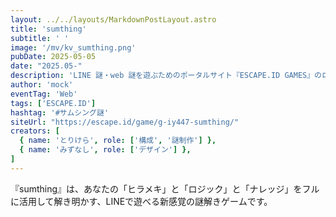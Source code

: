 ```yaml
---
layout: ../../layouts/MarkdownPostLayout.astro
title: 'sumthing'
subtitle: ' '
image: '/mv/kv_sumthing.png'
pubDate: 2025-05-05
date: "2025.05-"
description: 'LINE 謎・web 謎を遊ぶためのポータルサイト『ESCAPE.ID GAMES』のローンチタイトルとして発売された謎解きゲームです。'
author: 'mock'
eventTag: 'Web'
tags: ['ESCAPE.ID']
hashtag: '#サムシング謎'
siteUrl: "https://escape.id/game/g-iy447-sumthing/"
creators: [
  { name: 'とりけら', role: ['構成', '謎制作'] },
  { name: 'みずなし', role: ['デザイン'] },
]
---
```

『sumthing』は、あなたの「ヒラメキ」と「ロジック」と「ナレッジ」をフルに活用して解き明かす、LINEで遊べる新感覚の謎解きゲームです。
